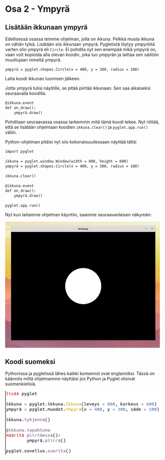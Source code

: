 # Osa 2 - Ympyrä

## Lisätään ikkunaan ympyrä

Edellisessä osassa teimme ohjelman, jolla on ikkuna. Pelkkä musta ikkuna on vähän tylsä. Lisätään siis ikkunaan ympyrä.
Pygletistä löytyy ympyröitä varten olio ympyrä eli `Circle`. Ei pohdita nyt sen enempää mikä ympyrä on, vaan voit kopioida alla olevan koodin, joka luo ympyrän ja laittaa sen säilöön muuttujaan nimeltä ympyrä.

```Python3
ympyrä = pyglet.shapes.Circle(x = 400, y = 300, radius = 100)
```

Laita koodi ikkunan luomisen jälkeen.

Jotta ympyrä tulisi näytölle, se pitää piirtää ikkunaan. Sen saa aikaiseksi seuraavalla koodilla:

```Python3
@ikkuna.event
def on_draw():
    ympyrä.draw()
```

Pohditaan seuraavassa osassa tarkemmin mitä tämä koodi tekee. Nyt riittää, että se lisätään ohjelmaan koodien `ikkuna.clear()` ja `pyglet.app.run()` väliin.

Python-ohjelman pitäisi nyt siis kokonaisuudessaan näyttää tältä:
```Python3
import pyglet

ikkuna = pyglet.window.Window(width = 800, height = 600)
ympyrä = pyglet.shapes.Circle(x = 400, y = 300, radius = 100)

ikkuna.clear()

@ikkuna.event
def on_draw():
    ympyrä.draw()

pyglet.app.run()
```

Nyt kun laitamme ohjelman käyntiin, saamme seuraavanlaisen näkymän:

![ympyrä ikkunassa](osa2-kuvat/pallo-ikkunassa.png)

## Koodi suomeksi

Pythonissa ja pygletissä lähes kaikki komennot ovat englanniksi. Tässä on käännös miltä ohjelmamme näyttäisi jos Python ja Pyglet olisivat suomenkielisiä.

![ohjelma suomeksi](osa2-kuvat/hello-world-suomeksi.png)
